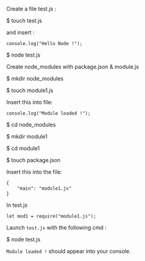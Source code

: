 Create a file test.js :

$ touch test.js

and insert :

`console.log("Hello Node !");`

$ node test.js

Create node_modules with package.json & module.js

$ mkdir node_modules

$ touch module1.js

Insert this into file:

`console.log("Module loaded !");`

$ cd node_modules

$ mkdir module1

$ cd module1

$ touch package.json

Insert this into the file:

```
{
	"main": "module1.js"
}
```

In test.js

`let mod1 = require("module1.js");`

Launch `test.js` with the following cmd :

$ node test.js

`Module loaded !` should appear into your console.
